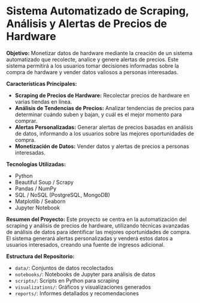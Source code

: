 # Sistema Automatizado de Scraping, Análisis y Alertas de Precios de Hardware

**Objetivo:**
Monetizar datos de hardware mediante la creación de un sistema automatizado que recolecte, analice y genere alertas de precios. Este sistema permitirá a los usuarios tomar decisiones informadas sobre la compra de hardware y vender datos valiosos a personas interesadas.

**Características Principales:**
- **Scraping de Precios de Hardware:** Recolectar precios de hardware en varias tiendas en línea.
- **Análisis de Tendencias de Precios:** Analizar tendencias de precios para determinar cuándo suben y bajan, y cuál es el mejor momento para comprar.
- **Alertas Personalizadas:** Generar alertas de precios basadas en análisis de datos, informando a los usuarios sobre las mejores oportunidades de compra.
- **Monetización de Datos:** Vender datos y alertas de precios a personas interesadas.

**Tecnologías Utilizadas:**
- Python
- Beautiful Soup / Scrapy
- Pandas / NumPy
- SQL / NoSQL (PostgreSQL, MongoDB)
- Matplotlib / Seaborn
- Jupyter Notebook

**Resumen del Proyecto:**
Este proyecto se centra en la automatización del scraping y análisis de precios de hardware, utilizando técnicas avanzadas de análisis de datos para identificar las mejores oportunidades de compra. El sistema generará alertas personalizadas y venderá estos datos a usuarios interesados, creando una fuente de ingresos adicional.

**Estructura del Repositorio:**
- `data/`: Conjuntos de datos recolectados
- `notebooks/`: Notebooks de Jupyter para análisis de datos
- `scripts/`: Scripts en Python para scraping
- `visualizations/`: Gráficos y visualizaciones generados
- `reports/`: Informes detallados y recomendaciones

